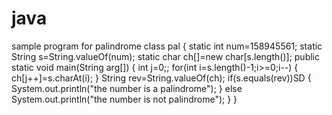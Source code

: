 # java
sample program for palindrome
class pal
{
	static int num=158945561;
	static String s=String.valueOf(num);
	static char ch[]=new char[s.length()];
	public static void main(String arg[])
	{
		int j=0;;
		for(int i=s.length()-1;i>=0;i--)
		{
		ch[j++]=s.charAt(i);
		}
		String rev=String.valueOf(ch);
		if(s.equals(rev))SD
		{
			System.out.println("the number is a palindrome");
		}
		else
			System.out.println("the number is not  palindrome");
	}
}
